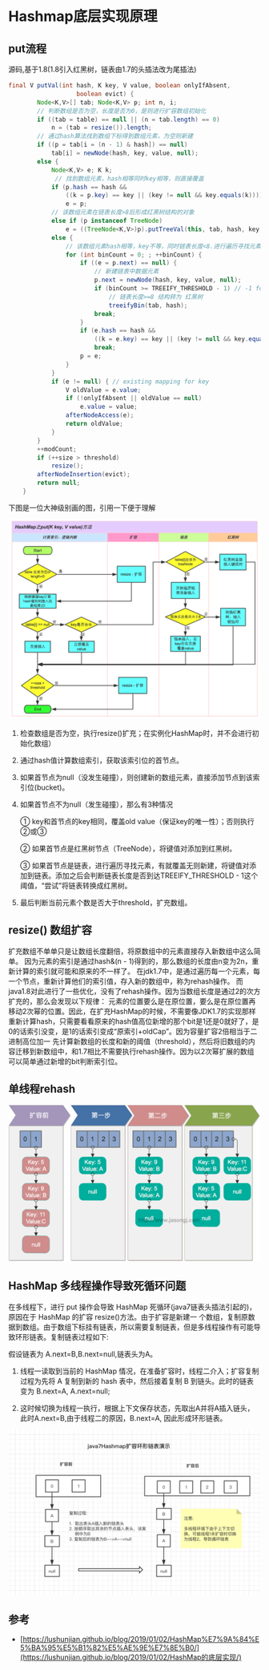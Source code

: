 # Hashmap底层实现原理

## put流程

源码,基于1.8(1.8引入红黑树，链表由1.7的头插法改为尾插法)

```java
final V putVal(int hash, K key, V value, boolean onlyIfAbsent,
                   boolean evict) {
        Node<K,V>[] tab; Node<K,V> p; int n, i;
        // 判断数组是否为空，长度是否为0，是则进行扩容数组初始化
        if ((tab = table) == null || (n = tab.length) == 0)
            n = (tab = resize()).length;
        // 通过hash算法找到数组下标得到数组元素，为空则新建
        if ((p = tab[i = (n - 1) & hash]) == null)
            tab[i] = newNode(hash, key, value, null);
        else {
            Node<K,V> e; K k;
             // 找到数组元素，hash相等同时key相等，则直接覆盖
            if (p.hash == hash &&
                ((k = p.key) == key || (key != null && key.equals(k))))
                e = p;
            // 该数组元素在链表长度>8后形成红黑树结构的对象
            else if (p instanceof TreeNode)
                e = ((TreeNode<K,V>)p).putTreeVal(this, tab, hash, key, value);
            else {
                // 该数组元素hash相等，key不等，同时链表长度<8.进行遍历寻找元素，有就覆盖无则新建
                for (int binCount = 0; ; ++binCount) {
                    if ((e = p.next) == null) {
                        // 新建链表中数据元素
                        p.next = newNode(hash, key, value, null);
                        if (binCount >= TREEIFY_THRESHOLD - 1) // -1 for 1st
                            // 链表长度>=8 结构转为 红黑树
                            treeifyBin(tab, hash);
                        break;
                    }
                    if (e.hash == hash &&
                        ((k = e.key) == key || (key != null && key.equals(k))))
                        break;
                    p = e;
                }
            }
            if (e != null) { // existing mapping for key
                V oldValue = e.value;
                if (!onlyIfAbsent || oldValue == null)
                    e.value = value;
                afterNodeAccess(e);
                return oldValue;
            }
        }
        ++modCount;
        if (++size > threshold)
            resize();
        afterNodeInsertion(evict);
        return null;
    }
```

下图是一位大神级别画的图，引用一下便于理解

![hashmap-put](../assets/hashmap-put.png)

1. 检查数组是否为空，执行resize()扩充；在实例化HashMap时，并不会进行初始化数组）

2. 通过hash值计算数组索引，获取该索引位的首节点。

3. 如果首节点为null（没发生碰撞），则创建新的数组元素，直接添加节点到该索引位(bucket)。

4. 如果首节点不为null（发生碰撞），那么有3种情况

   ① key和首节点的key相同，覆盖old value（保证key的唯一性）；否则执行②或③

   ② 如果首节点是红黑树节点（TreeNode），将键值对添加到红黑树。

   ③ 如果首节点是链表，进行遍历寻找元素，有就覆盖无则新建，将键值对添加到链表。添加之后会判断链表长度是否到达TREEIFY_THRESHOLD - 1这个阈值，“尝试”将链表转换成红黑树。

5. 最后判断当前元素个数是否大于threshold，扩充数组。



## resize() 数组扩容

扩充数组不单单只是让数组长度翻倍，将原数组中的元素直接存入新数组中这么简单。
因为元素的索引是通过hash&(n - 1)得到的，那么数组的长度由n变为2n，重新计算的索引就可能和原来的不一样了。
在jdk1.7中，是通过遍历每一个元素，每一个节点，重新计算他们的索引值，存入新的数组中，称为rehash操作。
而java1.8对此进行了一些优化，没有了rehash操作。因为当数组长度是通过2的次方扩充的，那么会发现以下规律：
元素的位置要么是在原位置，要么是在原位置再移动2次幂的位置。因此，在扩充HashMap的时候，不需要像JDK1.7的实现那样重新计算hash，只需要看看原来的hash值高位新增的那个bit是1还是0就好了，是0的话索引没变，是1的话索引变成“原索引+oldCap”。因为容量扩容2倍相当于二进制高位加一
先计算新数组的长度和新的阈值（threshold），然后将旧数组的内容迁移到新数组中，和1.7相比不需要执行rehash操作。因为以2次幂扩展的数组可以简单通过新增的bit判断索引位。



## 单线程rehash

![single_thread_rehash](../assets/single_thread_rehash.png)



##  HashMap 多线程操作导致死循环问题

在多线程下，进行 put 操作会导致 HashMap 死循环(java7链表头插法引起的)，原因在于 HashMap 的扩容 resize()方法。由于扩容是新建一 个数组，复制原数据到数组。由于数组下标挂有链表，所以需要复制链表，但是多线程操作有可能导致环形链表。复制链表过程如下:



假设链表为	A.next=B,B.next=null,链表头为A。

1. 线程一读取到当前的 HashMap 情况，在准备扩容时，线程二介入；扩容复制过程为先将 A 复制到新的 hash 表中，然后接着复制 B 到链头。此时的链表变为 B.next=A, A.next=null;

2. 这时候切换为线程一执行，根据上下文保存状态，先取出A并将A插入链头，此时A.next=B,由于线程二的原因，B.next=A, 因此形成环形链表。

   

![java7Hashmap扩容环形链表演示](../assets/java7Hashmap扩容环形链表演示.png)







## 参考

- [https://lushunjian.github.io/blog/2019/01/02/HashMap%E7%9A%84%E5%BA%95%E5%B1%82%E5%AE%9E%E7%8E%B0/](https://lushunjian.github.io/blog/2019/01/02/HashMap的底层实现/)